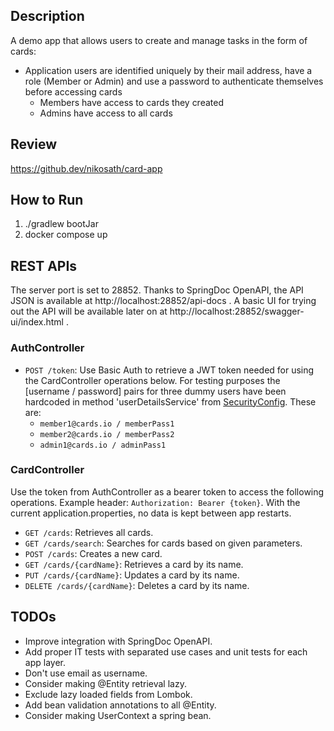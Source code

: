 ## Description

A demo app that allows users to create and manage tasks in the form of cards:

- Application users are identified uniquely by their mail address, have a role (Member or Admin) and use a password to
  authenticate themselves before accessing cards
    - Members have access to cards they created
    - Admins have access to all cards

## Review

https://github.dev/nikosath/card-app

## How to Run

1. ./gradlew bootJar
2. docker compose up

## REST APIs

The server port is set to 28852.
Thanks to SpringDoc OpenAPI, the API JSON is available at http://localhost:28852/api-docs .
A basic UI for trying out the API will be available later on at http://localhost:28852/swagger-ui/index.html .

### AuthController

- `POST /token`: Use Basic Auth to retrieve a JWT token needed for using the CardController operations below.
  For testing purposes the [username / password] pairs for three dummy users have been hardcoded
  in method 'userDetailsService' from [SecurityConfig](src/main/java/cardapp/auth/SecurityConfig.java). These are:
    - `member1@cards.io / memberPass1`
    - `member2@cards.io / memberPass2`
    - `admin1@cards.io / adminPass1`

### CardController

Use the token from AuthController as a bearer token to access the following operations.
Example header: `Authorization: Bearer {token}`.
With the current application.properties, no data is kept between app restarts.

- `GET /cards`: Retrieves all cards.
- `GET /cards/search`: Searches for cards based on given parameters.
- `POST /cards`: Creates a new card.
- `GET /cards/{cardName}`: Retrieves a card by its name.
- `PUT /cards/{cardName}`: Updates a card by its name.
- `DELETE /cards/{cardName}`: Deletes a card by its name.

## TODOs

- Improve integration with SpringDoc OpenAPI.
- Add proper IT tests with separated use cases and unit tests for each app layer.
- Don't use email as username.
- Consider making @Entity retrieval lazy.
- Exclude lazy loaded fields from Lombok.
- Add bean validation annotations to all @Entity.
- Consider making UserContext a spring bean.
